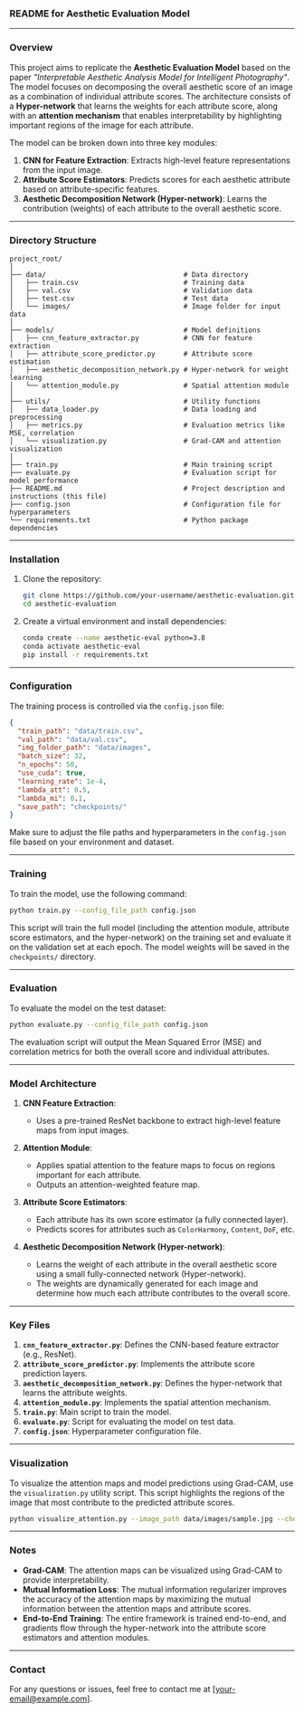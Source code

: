 ### README for Aesthetic Evaluation Model

---

### Overview

This project aims to replicate the **Aesthetic Evaluation Model** based on the paper *"Interpretable Aesthetic Analysis Model for Intelligent Photography"*. The model focuses on decomposing the overall aesthetic score of an image as a combination of individual attribute scores. The architecture consists of a **Hyper-network** that learns the weights for each attribute score, along with an **attention mechanism** that enables interpretability by highlighting important regions of the image for each attribute.

The model can be broken down into three key modules:
1. **CNN for Feature Extraction**: Extracts high-level feature representations from the input image.
2. **Attribute Score Estimators**: Predicts scores for each aesthetic attribute based on attribute-specific features.
3. **Aesthetic Decomposition Network (Hyper-network)**: Learns the contribution (weights) of each attribute to the overall aesthetic score.

---

### Directory Structure

```text
project_root/
│
├── data/                                  # Data directory
│   ├── train.csv                          # Training data
│   ├── val.csv                            # Validation data
│   ├── test.csv                           # Test data
│   └── images/                            # Image folder for input data
│
├── models/                                # Model definitions
│   ├── cnn_feature_extractor.py           # CNN for feature extraction
│   ├── attribute_score_predictor.py       # Attribute score estimation
│   ├── aesthetic_decomposition_network.py # Hyper-network for weight learning
│   └── attention_module.py                # Spatial attention module
│
├── utils/                                 # Utility functions
│   ├── data_loader.py                     # Data loading and preprocessing
│   ├── metrics.py                         # Evaluation metrics like MSE, correlation
│   └── visualization.py                   # Grad-CAM and attention visualization
│
├── train.py                               # Main training script
├── evaluate.py                            # Evaluation script for model performance
├── README.md                              # Project description and instructions (this file)
├── config.json                            # Configuration file for hyperparameters
└── requirements.txt                       # Python package dependencies
```

---

### Installation

1. Clone the repository:

   ```bash
   git clone https://github.com/your-username/aesthetic-evaluation.git
   cd aesthetic-evaluation
   ```

2. Create a virtual environment and install dependencies:

   ```bash
   conda create --name aesthetic-eval python=3.8
   conda activate aesthetic-eval
   pip install -r requirements.txt
   ```

---

### Configuration

The training process is controlled via the `config.json` file:

```json
{
  "train_path": "data/train.csv",
  "val_path": "data/val.csv",
  "img_folder_path": "data/images",
  "batch_size": 32,
  "n_epochs": 50,
  "use_cuda": true,
  "learning_rate": 1e-4,
  "lambda_att": 0.5,
  "lambda_mi": 0.1,
  "save_path": "checkpoints/"
}
```

Make sure to adjust the file paths and hyperparameters in the `config.json` file based on your environment and dataset.

---

### Training

To train the model, use the following command:

```bash
python train.py --config_file_path config.json
```

This script will train the full model (including the attention module, attribute score estimators, and the hyper-network) on the training set and evaluate it on the validation set at each epoch. The model weights will be saved in the `checkpoints/` directory.

---

### Evaluation

To evaluate the model on the test dataset:

```bash
python evaluate.py --config_file_path config.json
```

The evaluation script will output the Mean Squared Error (MSE) and correlation metrics for both the overall score and individual attributes.

---

### Model Architecture

1. **CNN Feature Extraction**:
   - Uses a pre-trained ResNet backbone to extract high-level feature maps from input images.
   
2. **Attention Module**:
   - Applies spatial attention to the feature maps to focus on regions important for each attribute.
   - Outputs an attention-weighted feature map.

3. **Attribute Score Estimators**:
   - Each attribute has its own score estimator (a fully connected layer).
   - Predicts scores for attributes such as `ColorHarmony`, `Content`, `DoF`, etc.

4. **Aesthetic Decomposition Network (Hyper-network)**:
   - Learns the weight of each attribute in the overall aesthetic score using a small fully-connected network (Hyper-network).
   - The weights are dynamically generated for each image and determine how much each attribute contributes to the overall score.

---

### Key Files

1. **`cnn_feature_extractor.py`**: Defines the CNN-based feature extractor (e.g., ResNet).
2. **`attribute_score_predictor.py`**: Implements the attribute score prediction layers.
3. **`aesthetic_decomposition_network.py`**: Defines the hyper-network that learns the attribute weights.
4. **`attention_module.py`**: Implements the spatial attention mechanism.
5. **`train.py`**: Main script to train the model.
6. **`evaluate.py`**: Script for evaluating the model on test data.
7. **`config.json`**: Hyperparameter configuration file.

---

### Visualization

To visualize the attention maps and model predictions using Grad-CAM, use the `visualization.py` utility script. This script highlights the regions of the image that most contribute to the predicted attribute scores.

```bash
python visualize_attention.py --image_path data/images/sample.jpg --checkpoint checkpoints/model.pth
```

---

### Notes

- **Grad-CAM**: The attention maps can be visualized using Grad-CAM to provide interpretability.
- **Mutual Information Loss**: The mutual information regularizer improves the accuracy of the attention maps by maximizing the mutual information between the attention maps and attribute scores.
- **End-to-End Training**: The entire framework is trained end-to-end, and gradients flow through the hyper-network into the attribute score estimators and attention modules.

---

### Contact

For any questions or issues, feel free to contact me at [your-email@example.com].

